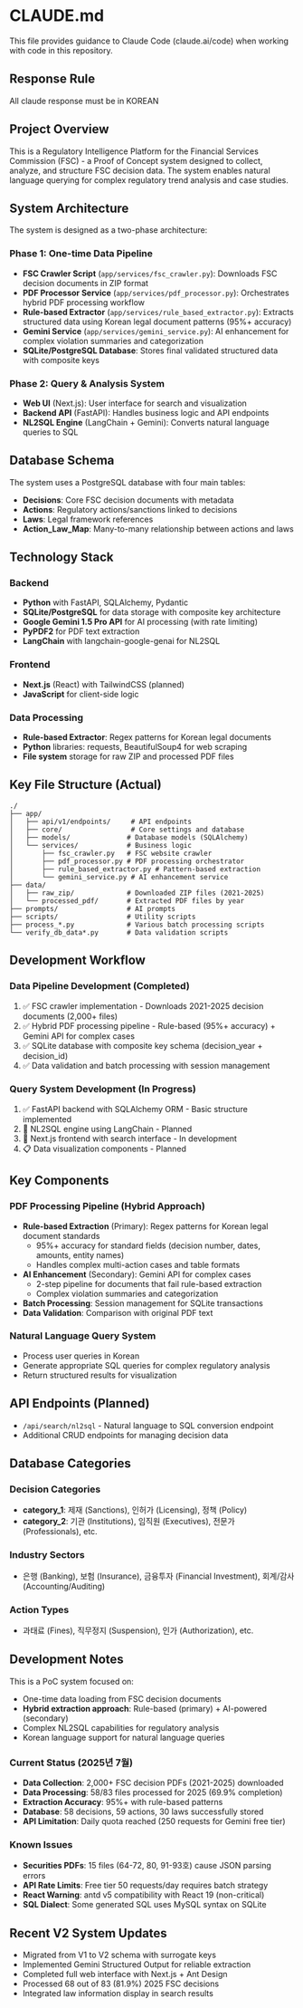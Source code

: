 # CLAUDE.md

This file provides guidance to Claude Code (claude.ai/code) when working with code in this repository.

## Response Rule

All claude response must be in KOREAN

## Project Overview

This is a Regulatory Intelligence Platform for the Financial Services Commission (FSC) - a Proof of Concept system designed to collect, analyze, and structure FSC decision data. The system enables natural language querying for complex regulatory trend analysis and case studies.

## System Architecture

The system is designed as a two-phase architecture:

### Phase 1: One-time Data Pipeline
- **FSC Crawler Script** (`app/services/fsc_crawler.py`): Downloads FSC decision documents in ZIP format
- **PDF Processor Service** (`app/services/pdf_processor.py`): Orchestrates hybrid PDF processing workflow
- **Rule-based Extractor** (`app/services/rule_based_extractor.py`): Extracts structured data using Korean legal document patterns (95%+ accuracy)
- **Gemini Service** (`app/services/gemini_service.py`): AI enhancement for complex violation summaries and categorization
- **SQLite/PostgreSQL Database**: Stores final validated structured data with composite keys

### Phase 2: Query & Analysis System
- **Web UI** (Next.js): User interface for search and visualization
- **Backend API** (FastAPI): Handles business logic and API endpoints
- **NL2SQL Engine** (LangChain + Gemini): Converts natural language queries to SQL

## Database Schema

The system uses a PostgreSQL database with four main tables:

- **Decisions**: Core FSC decision documents with metadata
- **Actions**: Regulatory actions/sanctions linked to decisions
- **Laws**: Legal framework references
- **Action_Law_Map**: Many-to-many relationship between actions and laws

## Technology Stack

### Backend
- **Python** with FastAPI, SQLAlchemy, Pydantic
- **SQLite/PostgreSQL** for data storage with composite key architecture
- **Google Gemini 1.5 Pro API** for AI processing (with rate limiting)
- **PyPDF2** for PDF text extraction
- **LangChain** with langchain-google-genai for NL2SQL

### Frontend
- **Next.js** (React) with TailwindCSS (planned)
- **JavaScript** for client-side logic

### Data Processing
- **Rule-based Extractor**: Regex patterns for Korean legal documents
- **Python** libraries: requests, BeautifulSoup4 for web scraping
- **File system** storage for raw ZIP and processed PDF files

## Key File Structure (Actual)

```
./
├── app/
│   ├── api/v1/endpoints/     # API endpoints
│   ├── core/                 # Core settings and database
│   ├── models/              # Database models (SQLAlchemy)
│   └── services/            # Business logic
│       ├── fsc_crawler.py   # FSC website crawler
│       ├── pdf_processor.py # PDF processing orchestrator
│       ├── rule_based_extractor.py # Pattern-based extraction
│       └── gemini_service.py # AI enhancement service
├── data/
│   ├── raw_zip/             # Downloaded ZIP files (2021-2025)
│   └── processed_pdf/       # Extracted PDF files by year
├── prompts/                 # AI prompts
├── scripts/                 # Utility scripts
├── process_*.py             # Various batch processing scripts
└── verify_db_data*.py       # Data validation scripts
```

## Development Workflow

### Data Pipeline Development (Completed)
1. ✅ FSC crawler implementation - Downloads 2021-2025 decision documents (2,000+ files)
2. ✅ Hybrid PDF processing pipeline - Rule-based (95%+ accuracy) + Gemini API for complex cases
3. ✅ SQLite database with composite key schema (decision_year + decision_id)
4. ✅ Data validation and batch processing with session management

### Query System Development (In Progress)
1. ✅ FastAPI backend with SQLAlchemy ORM - Basic structure implemented
2. 🚧 NL2SQL engine using LangChain - Planned
3. 🚧 Next.js frontend with search interface - In development
4. 📋 Data visualization components - Planned

## Key Components

### PDF Processing Pipeline (Hybrid Approach)
- **Rule-based Extraction** (Primary): Regex patterns for Korean legal document standards
  - 95%+ accuracy for standard fields (decision number, dates, amounts, entity names)
  - Handles complex multi-action cases and table formats
- **AI Enhancement** (Secondary): Gemini API for complex cases
  - 2-step pipeline for documents that fail rule-based extraction
  - Complex violation summaries and categorization
- **Batch Processing**: Session management for SQLite transactions
- **Data Validation**: Comparison with original PDF text

### Natural Language Query System
- Process user queries in Korean
- Generate appropriate SQL queries for complex regulatory analysis
- Return structured results for visualization

## API Endpoints (Planned)

- `/api/search/nl2sql` - Natural language to SQL conversion endpoint
- Additional CRUD endpoints for managing decision data

## Database Categories

### Decision Categories
- **category_1**: 제재 (Sanctions), 인허가 (Licensing), 정책 (Policy)
- **category_2**: 기관 (Institutions), 임직원 (Executives), 전문가 (Professionals), etc.

### Industry Sectors
- 은행 (Banking), 보험 (Insurance), 금융투자 (Financial Investment), 회계/감사 (Accounting/Auditing)

### Action Types
- 과태료 (Fines), 직무정지 (Suspension), 인가 (Authorization), etc.

## Development Notes

This is a PoC system focused on:
- One-time data loading from FSC decision documents
- **Hybrid extraction approach**: Rule-based (primary) + AI-powered (secondary)
- Complex NL2SQL capabilities for regulatory analysis
- Korean language support for natural language queries

### Current Status (2025년 7월)
- **Data Collection**: 2,000+ FSC decision PDFs (2021-2025) downloaded
- **Data Processing**: 58/83 files processed for 2025 (69.9% completion)
- **Extraction Accuracy**: 95%+ with rule-based patterns
- **Database**: 58 decisions, 59 actions, 30 laws successfully stored
- **API Limitation**: Daily quota reached (250 requests for Gemini free tier)

### Known Issues
- **Securities PDFs**: 15 files (64-72, 80, 91-93호) cause JSON parsing errors
- **API Rate Limits**: Free tier 50 requests/day requires batch strategy
- **React Warning**: antd v5 compatibility with React 19 (non-critical)
- **SQL Dialect**: Some generated SQL uses MySQL syntax on SQLite

## Recent V2 System Updates
- Migrated from V1 to V2 schema with surrogate keys
- Implemented Gemini Structured Output for reliable extraction
- Completed full web interface with Next.js + Ant Design
- Processed 68 out of 83 (81.9%) 2025 FSC decisions
- Integrated law information display in search results